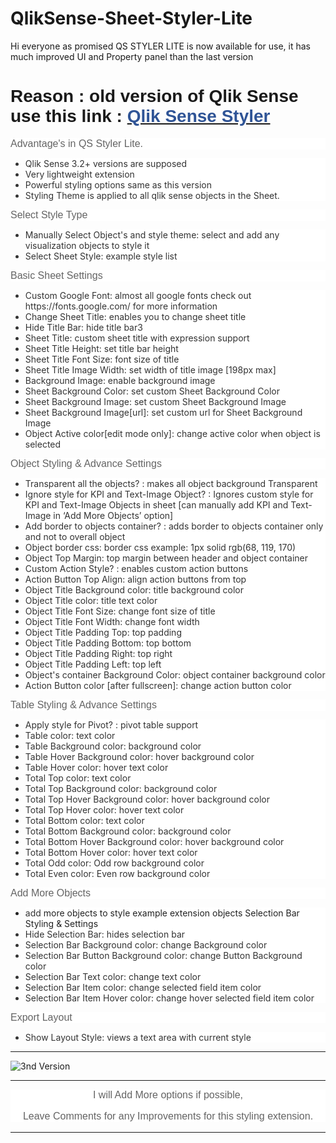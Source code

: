 # QlikSense-Sheet-Styler-Lite




<p class=MsoSubtitle>Hi everyone as promised QS STYLER LITE is now available
for use, it has much improved UI and Property panel than the last version</p>

<h1><span style='font-family:"Calibri",sans-serif'>Reason : old version of </span><span
style='font-family:"Calibri",sans-serif'>Qlik</span><span style='font-family:
"Calibri",sans-serif'> </span><span style='font-family:"Calibri",sans-serif'>S</span><span
style='font-family:"Calibri",sans-serif'>ense use this link :&nbsp;<a
href="http://branch.qlik.com/#!/project/59cb2b36bdff1fec30f0a886" target="_blank"><span
style='color:#2F5496;text-decoration:none'>Qlik Sense Styler</span></a></span></h1>

<h3 style='margin-top:3.75pt;margin-right:0in;margin-bottom:3.75pt;margin-left:
0in;background:white'><span style='font-size:12.0pt;font-family:"Calibri",sans-serif;
color:#646464;font-weight:normal'>Advantage's in QS Styler Lite.</span></h3>

<ul type=disc>
 <li class=MsoNormal style='color:#333333;line-height:normal;background:white;
     box-sizing: border-box'><span style='font-size:10.5pt'>Qlik Sense 3.2+ versions
     are supposed</span></li>
 <li class=MsoNormal style='color:#333333;line-height:normal;background:white;
     box-sizing: border-box'><span style='font-size:10.5pt'>Very lightweight
     extension</span></li>
 <li class=MsoNormal style='color:#333333;line-height:normal;background:white;
     box-sizing: border-box'><span style='font-size:10.5pt'>Powerful styling
     options same as this version</span></li>
 <li class=MsoNormal style='color:#333333;line-height:normal;background:white;
     box-sizing: border-box'><span style='font-size:10.5pt'>Styling Theme is
     applied to all qlik sense objects in the Sheet.</span></li>
</ul>


<h3 style='margin-top:3.75pt;margin-right:0in;margin-bottom:3.75pt;margin-left:
0in;background:white'><span style='font-size:12.0pt;font-family:"Calibri",sans-serif;
color:#646464;font-weight:normal'>Select Style Type</span></span></h3>

<ul type=disc>
 <li class=MsoNormal style='color:#333333;line-height:normal;background:white'><span
     style='font-size:10.5pt'>Manually Select Object's and style them</span>e:
     select and add any visualization objects to style it</span></li>
 <li class=MsoNormal style='color:#333333;line-height:normal;background:white'><span
     style='font-size:10.5pt'>Select Sheet Style</span>: example style list</span></li>
</ul>

<h3 style='margin-top:3.75pt;margin-right:0in;margin-bottom:3.75pt;margin-left:
0in;background:white'><span style='font-size:12.0pt;font-family:"Calibri",sans-serif;
color:#646464;font-weight:normal'>Basic Sheet Settings</span></h3>

<ul type=disc>
 <li class=MsoNormal style='color:#333333;line-height:normal;background:white'><span
     style='font-size:10.5pt'>Custom Google Font: almost all google fonts check
     out https://fonts.google.com/ for more information</span></li>
 <li class=MsoNormal style='color:#333333;line-height:normal;background:white'><span
     style='font-size:10.5pt'>Change Sheet Title: enables you to change sheet
     title</span></li>
 <li class=MsoNormal style='color:#333333;line-height:normal;background:white'><span
     style='font-size:10.5pt'>Hide Title Bar: hide title bar3</span></li>
 <li class=MsoNormal style='color:#333333;line-height:normal;background:white'><span
     style='font-size:10.5pt'>Sheet Title: custom sheet title with expression
     support</span></li>
 <li class=MsoNormal style='color:#333333;line-height:normal;background:white'><span
     style='font-size:10.5pt'>Sheet Title Height: set title bar height</span></li>
 <li class=MsoNormal style='color:#333333;line-height:normal;background:white'><span
     style='font-size:10.5pt'>Sheet Title Font Size: font size of title</span></li>
 <li class=MsoNormal style='color:#333333;line-height:normal;background:white'><span
     style='font-size:10.5pt'>Sheet Title Image Width: set width of title image
     [198px max]</span></li>
 <li class=MsoNormal style='color:#333333;line-height:normal;background:white'><span
     style='font-size:10.5pt'>Background Image: enable background image</span></li>
 <li class=MsoNormal style='color:#333333;line-height:normal;background:white'><span
     style='font-size:10.5pt'>Sheet Background Color: set custom Sheet
     Background Color</span></li>
 <li class=MsoNormal style='color:#333333;line-height:normal;background:white'><span
     style='font-size:10.5pt'>Sheet Background Image: set custom Sheet
     Background Image</span></li>
 <li class=MsoNormal style='color:#333333;line-height:normal;background:white'><span
     style='font-size:10.5pt'>Sheet Background Image[url]: set custom url for Sheet
     Background Image</span></li>
 <li class=MsoNormal style='color:#333333;line-height:normal;background:white'><span
     style='font-size:10.5pt'>Object Active color[edit mode only]: change active
     color when object is selected</span></li>
</ul>

<h3 style='margin-top:3.75pt;margin-right:0in;margin-bottom:3.75pt;margin-left:
0in;background:white'><span style='font-size:12.0pt;font-family:"Calibri",sans-serif;
color:#646464;font-weight:normal'>Object Styling &amp; Advance Settings </span></h3>

<ul type=disc>
 <li class=MsoNormal style='color:#333333;line-height:normal;background:white'><span
     style='font-size:10.5pt'>Transparent all the objects? : makes all object
     background Transparent</span></li>
 <li class=MsoNormal style='color:#333333;line-height:normal;background:white'><span
     style='font-size:10.5pt'>Ignore style for KPI and Text-Image Object? : Ignores
     custom style for KPI and Text-Image Objects in sheet [can manually add KPI
     and Text-Image in ‘Add More Objects’ option]</span></li>
 <li class=MsoNormal style='color:#333333;line-height:normal;background:white'><span
     style='font-size:10.5pt'>Add border to objects container? : adds border to
     objects container only and not to overall object</span></li>
 <li class=MsoNormal style='color:#333333;line-height:normal;background:white'><span
     style='font-size:10.5pt'>Object border css: border css example: 1px solid
     rgb(68, 119, 170)</span></li>
 <li class=MsoNormal style='color:#333333;line-height:normal;background:white'><span
     style='font-size:10.5pt'>Object Top Margin: top margin between header and
     object container</span></li>
 <li class=MsoNormal style='color:#333333;line-height:normal;background:white'><span
     style='font-size:10.5pt'>Custom Action Style? : enables custom action
     buttons</span></li>
 <li class=MsoNormal style='color:#333333;line-height:normal;background:white'><span
     style='font-size:10.5pt'>Action Button Top Align: align action buttons
     from top</span></li>
 <li class=MsoNormal style='color:#333333;line-height:normal;background:white'><span
     style='font-size:10.5pt'>Object Title Background color: title background
     color</span></li>
 <li class=MsoNormal style='color:#333333;line-height:normal;background:white'><span
     style='font-size:10.5pt'>Object Title color: title text color</span></li>
 <li class=MsoNormal style='color:#333333;line-height:normal;background:white'><span
     style='font-size:10.5pt'>Object Title Font Size: change font size of title</span></li>
 <li class=MsoNormal style='color:#333333;line-height:normal;background:white'><span
     style='font-size:10.5pt'>Object Title Font Width: change font width </span></li>
 <li class=MsoNormal style='color:#333333;line-height:normal;background:white'><span
     style='font-size:10.5pt'>Object Title Padding Top: top padding</span></li>
 <li class=MsoNormal style='color:#333333;line-height:normal;background:white'><span
     style='font-size:10.5pt'>Object Title Padding Bottom: top bottom</span></li>
 <li class=MsoNormal style='color:#333333;line-height:normal;background:white'><span
     style='font-size:10.5pt'>Object Title Padding Right: top right</span></li>
 <li class=MsoNormal style='color:#333333;line-height:normal;background:white'><span
     style='font-size:10.5pt'>Object Title Padding Left: top left</span></li>
 <li class=MsoNormal style='color:#333333;line-height:normal;background:white'><span
     style='font-size:10.5pt'>Object's container Background Color: object
     container background color</span></li>
 <li class=MsoNormal style='color:#333333;line-height:normal;background:white'><span
     style='font-size:10.5pt'>Action Button color [after fullscreen]: change action
     button color</span></li>
</ul>

<h3 style='margin-top:3.75pt;margin-right:0in;margin-bottom:3.75pt;margin-left:
0in;background:white'><span style='font-size:12.0pt;font-family:"Calibri",sans-serif;
color:#646464;font-weight:normal'>Table Styling &amp; Advance Settings</span></h3>

<ul type=disc>
 <li class=MsoNormal style='color:#333333;line-height:normal;background:white'><span
     style='font-size:10.5pt'>Apply style for Pivot? : pivot table support</span></li>
 <li class=MsoNormal style='color:#333333;line-height:normal;background:white'><span
     style='font-size:10.5pt'>Table color: text color</span></li>
 <li class=MsoNormal style='color:#333333;line-height:normal;background:white'><span
     style='font-size:10.5pt'>Table Background color: background color</span></li>
 <li class=MsoNormal style='color:#333333;line-height:normal;background:white'><span
     style='font-size:10.5pt'>Table Hover Background color: hover background
     color</span></li>
 <li class=MsoNormal style='color:#333333;line-height:normal;background:white'><span
     style='font-size:10.5pt'>Table Hover color: hover text color</span></li>
 <li class=MsoNormal style='color:#333333;line-height:normal;background:white'><span
     style='font-size:10.5pt'>Total Top color: text color</span></li>
 <li class=MsoNormal style='color:#333333;line-height:normal;background:white'><span
     style='font-size:10.5pt'>Total Top Background color: background color</span></li>
 <li class=MsoNormal style='color:#333333;line-height:normal;background:white'><span
     style='font-size:10.5pt'>Total Top Hover Background color: hover
     background color</span></li>
 <li class=MsoNormal style='color:#333333;line-height:normal;background:white'><span
     style='font-size:10.5pt'>Total Top Hover color: hover text color</span></li>
 <li class=MsoNormal style='color:#333333;line-height:normal;background:white'><span
     style='font-size:10.5pt'>Total Bottom color: text color</span></li>
 <li class=MsoNormal style='color:#333333;line-height:normal;background:white'><span
     style='font-size:10.5pt'>Total Bottom Background color: background color</span></li>
 <li class=MsoNormal style='color:#333333;line-height:normal;background:white'><span
     style='font-size:10.5pt'>Total Bottom Hover Background color: hover
     background color</span></li>
 <li class=MsoNormal style='color:#333333;line-height:normal;background:white'><span
     style='font-size:10.5pt'>Total Bottom Hover color: hover text color</span></li>
 <li class=MsoNormal style='color:#333333;line-height:normal;background:white'><span
     style='font-size:10.5pt'>Total Odd color: Odd row background color</span></li>
 <li class=MsoNormal style='color:#333333;line-height:normal;background:white'><span
     style='font-size:10.5pt'>Total Even color: Even row background color</span></li>
</ul>

<h3 style='margin-top:3.75pt;margin-right:0in;margin-bottom:3.75pt;margin-left:
0in;background:white'><span style='font-size:12.0pt;font-family:"Calibri",sans-serif;
color:#646464;font-weight:normal'>Add More Objects</span></h3>

<ul type=disc>
 <li class=MsoNormal style='color:#222222;line-height:normal;background:white'><span
     style='font-size:10.5pt;color:#333333'>add</span><span style='font-size:
     10.5pt;background:white'> more objects to style example extension objects Selection
     Bar Styling &amp; Settings</span></li>
 <li class=MsoNormal style='color:#333333;line-height:normal;background:white'><span
     style='font-size:10.5pt'>Hide Selection Bar: hides selection bar </span></li>
 <li class=MsoNormal style='color:#333333;line-height:normal;background:white'><span
     style='font-size:10.5pt'>Selection Bar Background color: change Background
     color</span></li>
 <li class=MsoNormal style='color:#333333;line-height:normal;background:white'><span
     style='font-size:10.5pt'>Selection Bar Button Background color: change Button
     Background color</span></li>
 <li class=MsoNormal style='color:#333333;line-height:normal;background:white'><span
     style='font-size:10.5pt'>Selection Bar Text color: change text color</span></li>
 <li class=MsoNormal style='color:#333333;line-height:normal;background:white'><span
     style='font-size:10.5pt'>Selection Bar Item color: change selected field
     item color</span></li>
 <li class=MsoNormal style='color:#333333;line-height:normal;background:white'><span
     style='font-size:10.5pt'>Selection Bar Item Hover color: change hover selected
     field item color</span></li>
</ul>

<h3 style='margin-top:3.75pt;margin-right:0in;margin-bottom:3.75pt;margin-left:
0in;background:white'><span style='font-size:12.0pt;font-family:"Calibri",sans-serif;
color:#646464;font-weight:normal'>Export Layout</span></h3>
<ul>
 <li class=MsoNormal style='color:#333333;line-height:normal;background:white'><span
     style='font-size:10.5pt'>Show Layout Style: views a
text area with current style</span></li>
</ul>


<!--

<H2>Hi everyoneas promised QS STYLER LITE is now avaiable for use, it has much improved UI and Property panel than the last version. </h2>

<h3>
Reason : old version of qlik sense use this link : <a target="_blank" href="http://branch.qlik.com/#!/project/59cb2b36bdff1fec30f0a886">Qlik Sense Styler</a>
</h3>

<H3>Advantage's in QS Styler Lite.  </H3>
<ol>
	<li>Qlik Sense  3.2 , June, September, November versions are supposed  </li>
	<li>very lightweight extension</li>
	<li>powerful styling options same as this version</li>
	<li> Styling Theme is applied to all qlik sense objects in the Sheet. </li>
</ol>

<p style="color:red;">This will be released by end of this year with all the same and some additional features wich will improve the look and feel of Qlik Sense Sheets </p>

-->

<Hr>
 <img src="./QlikSense-Sheet-Styler-Lite.gif" alt="3nd Version">
 
 <hr>
<center>
<h2 style='margin-top:3.75pt;margin-right:0in;margin-bottom:3.75pt;margin-left:
0in;background:white'><span style='font-size:12.0pt;font-family:"Calibri",sans-serif;
color:#646464;font-weight:normal'>
I will Add More options if possible,

Leave Comments for any Improvements for this styling extension.
</span></span>

</h2>
</center>
<hr>

